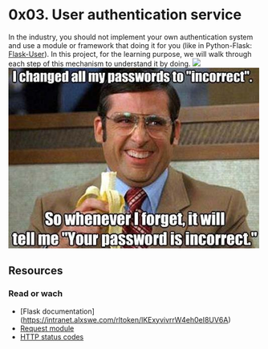 # 0x03. User authentication service
In the industry, you should not implement your own authentication system and use a module or framework that doing it for you (like in Python-Flask: [Flask-User](https://intranet.alxswe.com/rltoken/9nVfotMI_1zpEzihMzBeTA)). In this project, for the learning purpose, we will walk through each step of this mechanism to understand it by doing.
![](https://www.okta.com/sites/default/files/styles/1640w_scaled/public/media/image/2020-10/Authentication_vs_Authorization.png?itok=uBFRCfww)
![](./userauth.jpg)

## Resources
### Read or wach
- [Flask documentation] (https://intranet.alxswe.com/rltoken/lKExyvivrrW4eh0eI8UV6A)
- [Request module](https://intranet.alxswe.com/rltoken/py7LuuD1u2MUwcaf8wnDzQ)
- [HTTP status codes](https://intranet.alxswe.com/rltoken/cj-mc5ZHp_KyXn1yikHC0A)
